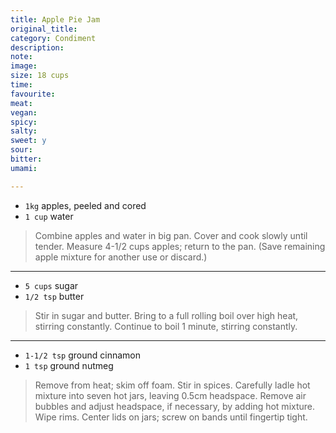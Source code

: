 ```yaml
---
title: Apple Pie Jam
original_title:
category: Condiment
description:
note:
image:
size: 18 cups
time:
favourite:
meat:
vegan:
spicy:
salty:
sweet: y
sour:
bitter:
umami:

---
```


* `1kg` apples, peeled and cored
* `1 cup` water

>Combine apples and water in big pan. Cover and cook slowly until tender. Measure 4-1/2 cups apples; return to the pan. (Save remaining apple mixture for another use or discard.)

---

* `5 cups` sugar
* `1/2 tsp` butter

>Stir in sugar and butter. Bring to a full rolling boil over high heat, stirring constantly. Continue to boil 1 minute, stirring constantly.

---

* `1-1/2 tsp` ground cinnamon
* `1 tsp` ground nutmeg

>Remove from heat; skim off foam. Stir in spices. Carefully ladle hot mixture into seven hot jars, leaving 0.5cm headspace. Remove air bubbles and adjust headspace, if necessary, by adding hot mixture. Wipe rims. Center lids on jars; screw on bands until fingertip tight.